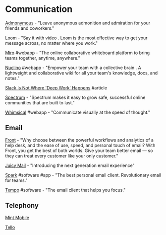 # Communication

[Admonymous](https://www.admonymous.co/) - "Leave anonymous admonition and admiration for your friends and coworkers."

[Loom](https://www.loom.com/) - "Say it with video. Loom is the most effective way to get your message across, no matter where you work."

[Miro](https://miro.com/) \#webapp - "The online collaborative whiteboard platform to bring teams together, anytime, anywhere."

[Nuclino](https://www.nuclino.com/) \#webapp - "Empower your team with a collective brain. A lightweight and collaborative wiki for all your team's knowledge, docs, and notes."

[Slack Is Not Where 'Deep Work' Happens](https://blog.nuclino.com/slack-is-not-where-deep-work-happens?utm_source=hackernewsletter&utm_medium=email&utm_term=fav) \#article

[Spectrum](https://spectrum.chat/) - "Spectrum makes it easy to grow safe, successful online communities that are built to last."

[Whimsical](https://whimsical.com/) \#webapp - "Communicate visually at the speed of thought."

## Email

[Front](https://frontapp.com/) - "Why choose between the powerful workflows and analytics of a help desk, and the ease of use, speed, and personal touch of email? With Front, you get the best of both worlds. Give your team better email — so they can treat every customer like your only customer."

[Juicy Mail](https://www.juicymail.co/) - "Introducing the next generation email experience"

[Spark](https://sparkmailapp.com/) \#software \#app - "The best personal email client. Revolutionary email for teams."

[Tempo](https://www.yourtempo.co/) \#software - "The email client that helps you focus."

## Telephony

[Mint Mobile](https://www.mintmobile.com/twit)

[Tello](https://tello.com/)

